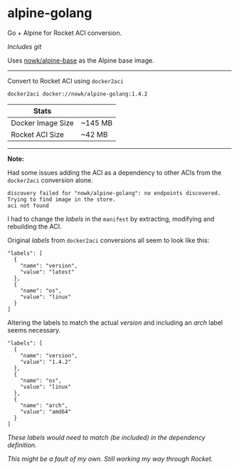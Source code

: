 # alpine-golang

Go + Alpine for Rocket ACI conversion.

*Includes git*

Uses [nowk/alpine-base](https://github.com/nowk/alpine-base) as the Alpine base 
image.

---

Convert to Rocket ACI using `docker2aci`

    docker2aci docker://nowk/alpine-golang:1.4.2

| Stats             |         |
| ----------------- | ------- |
| Docker Image Size | ~145 MB |
| Rocket ACI Size   |  ~42 MB |

---

__Note:__

Had some issues adding the ACI as a dependency to other ACIs from the 
`docker2aci` conversion alone.

    discovery failed for "nowk/alpine-golang": no endpoints discovered. Trying to find image in the store.
    aci not found

I had to change the *labels* in the `manifest` by extracting, modifying and 
rebuilding the ACI.

Original *labels* from `docker2aci` conversions all seem to look like this:

    "labels": [
      {
        "name": "version",
        "value": "latest"
      },
      {
        "name": "os",
        "value": "linux"
      }
    ]

Altering the labels to match the actual *version* and including an *arch* label 
seems necessary.

    "labels": [
      {
        "name": "version",
        "value": "1.4.2"
      },
      {
        "name": "os",
        "value": "linux"
      },
      {
        "name": "arch",
        "value": "amd64"
      }
    ]

*These labels would need to match (be included) in the dependency definition.*

*This might be a fault of my own. Still working my way through Rocket.*
